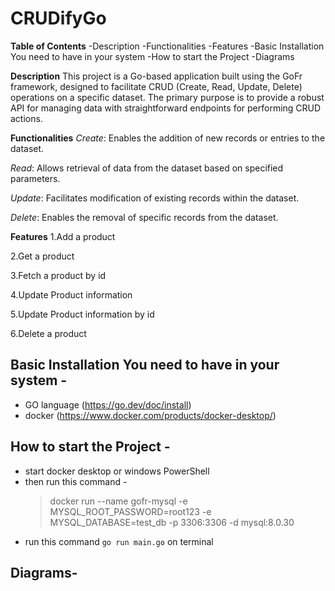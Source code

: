 # CRUDifyGo

**Table of Contents**
-Description
-Functionalities
-Features
-Basic Installation You need to have in your system
-How to start the Project
-Diagrams

**Description**
This project is a Go-based application built using the GoFr framework, designed to facilitate CRUD (Create, Read, Update, Delete) operations on a specific dataset. The primary purpose is to provide a robust API for managing data with straightforward endpoints for performing CRUD actions.

**Functionalities**
_Create_: Enables the addition of new records or entries to the dataset.

_Read_: Allows retrieval of data from the dataset based on specified parameters.

_Update_: Facilitates modification of existing records within the dataset.

_Delete_: Enables the removal of specific records from the dataset.


**Features**
1.Add a product

2.Get a product

3.Fetch a product by id

4.Update Product information

5.Update Product information by id

6.Delete a product

## Basic Installation You need to have in your system - 
- GO language (https://go.dev/doc/install)
- docker (https://www.docker.com/products/docker-desktop/)

## How to start the Project - 
- start docker desktop or windows PowerShell
- then run this command - 
  > docker run --name gofr-mysql -e MYSQL_ROOT_PASSWORD=root123 -e MYSQL_DATABASE=test_db -p 3306:3306 -d mysql:8.0.30
- run this command `go run main.go` on terminal

## Diagrams-

